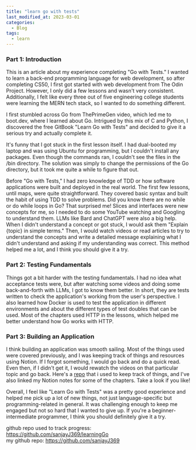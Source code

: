 ```yaml
---
title: "learn go with tests"
last_modified_at: 2023-03-01
categories:
  - Blog
tags:
  - learn
---
```


### Part 1: Introduction

This is an article about my experience completing "Go with Tests." I wanted to learn a back-end programming language for web development, so after completing CS50, I first got started with web development from The Odin Project. However, I only did a few lessons and wasn't very consistent. Additionally, I felt like every three out of five engineering college students were learning the MERN tech stack, so I wanted to do something different.

I first stumbled across Go from ThePrimeGen video, which led me to boot.dev, where I learned about Go. Intrigued by this mix of C and Python, I discovered the free GitBook "Learn Go with Tests" and decided to give it a serious try and actually complete it.

It's funny that I got stuck in the first lesson itself. I had dual-booted my laptop and was using Ubuntu for programming, but I couldn't install any packages. Even though the commands ran, I couldn't see the files in the /bin directory. The solution was simply to change the permissions of the Go directory, but it took me quite a while to figure that out.

Before "Go with Tests," I had zero knowledge of TDD or how software applications were built and deployed in the real world. The first few lessons, until maps, were quite straightforward. They covered basic syntax and built the habit of using TDD to solve problems. Did you know there are no while or do while loops in Go? That surprised me! Slices and interfaces were new concepts for me, so I needed to do some YouTube watching and Googling to understand them. LLMs like Bard and ChatGPT were also a big help. When I didn't understand a concept or got stuck, I would ask them "Explain {topic} in simple terms." Then, I would watch videos or read articles to try to understand the concepts and write a detailed message explaining what I didn't understand and asking if my understanding was correct. This method helped me a lot, and I think you should give it a try.

### Part 2: Testing Fundamentals

Things got a bit harder with the testing fundamentals. I had no idea what acceptance tests were, but after watching some videos and doing some back-and-forth with LLMs, I got to know them better. In short, they are tests written to check the application's working from the user's perspective. I also learned how Docker is used to test the application in different environments and about the different types of test doubles that can be used. Most of the chapters used HTTP in the lessons, which helped me better understand how Go works with HTTP.

### Part 3: Building an Application

I think building an application was smooth sailing. Most of the things used were covered previously, and I was keeping track of things and resources using Notion. If I forgot something, I would go back and do a quick read. Even then, if I didn't get it, I would rewatch the videos on that particular topic and go back. Here's a [repo](https://github.com/sanjayJ369/learningGo) that i used to keep track of things, and I've also linked my Notion notes for some of the chapters. Take a look if you like!

Overall, I feel like "Learn Go with Tests" was a pretty good experience and helped me pick up a lot of new things, not just language-specific but programming-related in general. It was challenging enough to keep me engaged but not so hard that I wanted to give up. If you're a beginner-intermediate programmer, I think you should definitely give it a try.

github repo used to track progress: <https://github.com/sanjayJ369/learningGo>\
my github repo: <https://github.com/sanjayJ369>
